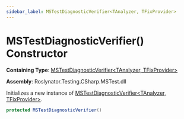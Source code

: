 ```yaml
---
sidebar_label: MSTestDiagnosticVerifier<TAnalyzer, TFixProvider>
---
```


# MSTestDiagnosticVerifier\(\) Constructor

**Containing Type**: [MSTestDiagnosticVerifier&lt;TAnalyzer, TFixProvider&gt;](../index.md)

**Assembly**: Roslynator\.Testing\.CSharp\.MSTest\.dll

  
Initializes a new instance of [MSTestDiagnosticVerifier&lt;TAnalyzer, TFixProvider&gt;](../index.md)\.

```csharp
protected MSTestDiagnosticVerifier()
```

